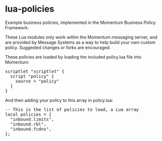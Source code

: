 lua-policies
============

Example business policies, implemented in the Momentum Business Policy Framework.  

These Lua modules only work within the Momentum messaging server, and are provided by Message Systems as a way to help build your own custom policy.  Suggested changes or forks are encouraged.

These policies are loaded by loading the included policy.lua file into Momentum:

<pre>
scriptlet "scriptlet" {
  script "policy" {
    source = "policy"
  }
}
</pre>

And then adding your policy to this array in policy.lua:

<pre>
-- This is the list of policies to load, a Lua array
local policies = {
  "inbound.limits",
  "inbound.rbl",
  "inbound.fcdns",
};
</pre>
